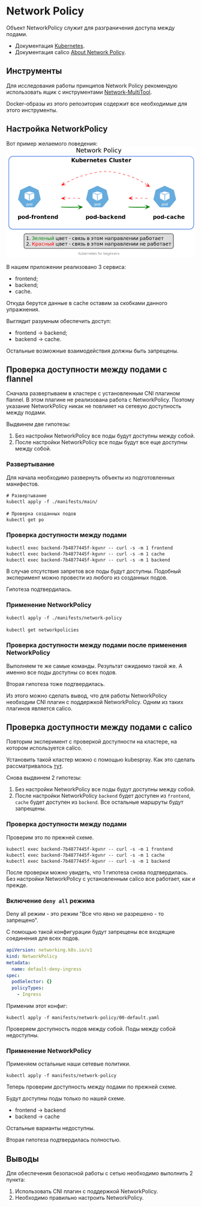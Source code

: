 # Network Policy
Объект NetworkPolicy служит для разграничения доступа между подами.

- Документация [Kubernetes](https://kubernetes.io/docs/concepts/services-networking/network-policies/).
- Документация calico [About Network Policy](https://docs.projectcalico.org/about/about-network-policy).

## Инструменты
Для исследования работы принципов Network Policy рекомендую использовать ящик с инструментами [Network-MultiTool](https://github.com/Praqma/Network-MultiTool).

Docker-образы из этого репозитория содержит все необходимые для этого инструменты.

## Настройка NetworkPolicy
Вот пример желаемого поведения:
![NetworkPolicy](./images/network-policy.png)

В нашем приложении реализовано 3 сервиса:
- frontend; 
- backend; 
- cache.

Откуда берутся данные в cache оставим за скобками данного упражнения.
 
Выглядит разумным обеспечить доступ:
- frontend -> backend;
- backend -> cache.

Остальные возможные взаимодействия должны быть запрещены. 

## Проверка доступности между подами с flannel
Сначала развертываем в кластере с установленным CNI плагином flannel.
В этом плагине не реализована работа с NetworkPolicy. 
Поэтому указание NetworkPolicy никак не повлияет на сетевую доступность между подами.

Выдвинем две гипотезы:
1. Без настройки NetworkPolicy все поды будут доступны между собой.
1. После настройки NetworkPolicy все поды будут все еще доступны между собой.

### Развертывание
Для начала необходимо развернуть объекты из подготовленных манифестов.
```shell script
# Развертывание
kubectl apply -f ./manifests/main/

# Проверка созданных подов
kubectl get po
``` 

### Проверка доступности между подами
```shell script
kubectl exec backend-7b4877445f-kgvnr -- curl -s -m 1 frontend
kubectl exec backend-7b4877445f-kgvnr -- curl -s -m 1 cache
kubectl exec backend-7b4877445f-kgvnr -- curl -s -m 1 backend
```
В случае отсутствия запретов все поды будут доступны. 
Подобный эксперимент можно провести из любого из созданных подов.

Гипотеза подтвердилась.

### Применение NetworkPolicy
```shell script
kubectl apply -f ./manifests/network-policy

kubectl get networkpolicies
```

### Проверка доступности между подами после применения NetworkPolicy
Выполняем те же самые команды. Результат ожидаемо такой же.
А именно все поды доступны со всех подов.

Вторая гипотеза тоже подтвердилась.

Из этого можно сделать вывод, что для работы NetworkPolicy необходим CNI плагин с поддержкой NetworkPolicy.
Одним из таких плагинов является calico.

## Проверка доступности между подами с calico
Повторим эксперимент с проверкой доступности на кластере, на котором используется calico.

Установить такой кластер можно с помощью kubespray. Как это сделать рассматривалось [тут](../../15-install/30-kubespray/README.md).

Снова выдвинем 2 гипотезы:
1. Без настройки NetworkPolicy все поды будут доступны между собой.
1. После настройки NetworkPolicy `backend` будет доступен из `frontend`, `cache` будет доступен из `backend`. Все остальные маршруты будут запрещены.

### Проверка доступности между подами
Проверим это по прежней схеме.
```shell script
kubectl exec backend-7b4877445f-kgvnr -- curl -s -m 1 frontend
kubectl exec backend-7b4877445f-kgvnr -- curl -s -m 1 cache
kubectl exec backend-7b4877445f-kgvnr -- curl -s -m 1 backend
```

После проверки можно увидеть, что 1 гипотеза снова подтвердилась.
Без настройки NetworkPolicy с установленным calico все работает, как и прежде.

### Включение `deny all` режима
Deny all режим - это режим "Все что явно не разрешено - то запрещено". 

С помощью такой конфигурации будут запрещены все входящие соединения для всех подов.
```yaml
apiVersion: networking.k8s.io/v1
kind: NetworkPolicy
metadata:
  name: default-deny-ingress
spec:
  podSelector: {}
  policyTypes:
    - Ingress
```

Применим этот конфиг:
```shell script
kubectl apply -f manifests/network-policy/00-default.yaml
```

Проверяем доступность подов между собой.
Поды между собой недоступны.

### Применение NetworkPolicy
Применяем остальные наши сетевые политики. 
```shell script
kubectl apply -f manifests/network-policy
```

Теперь проверим доступность между подами по прежней схеме.

Будут доступны поды только по нашей схеме.
- frontend -> backend
- backend -> cache

Остальные варианты недоступны.

Вторая гипотеза подтвердилась полностью.

## Выводы
Для обеспечения безопасной работы с сетью необходимо выполнить 2 пункта:
1. Использовать CNI плагин с поддержкой NetworkPolicy.
1. Необходимо правильно настроить NetworkPolicy.
